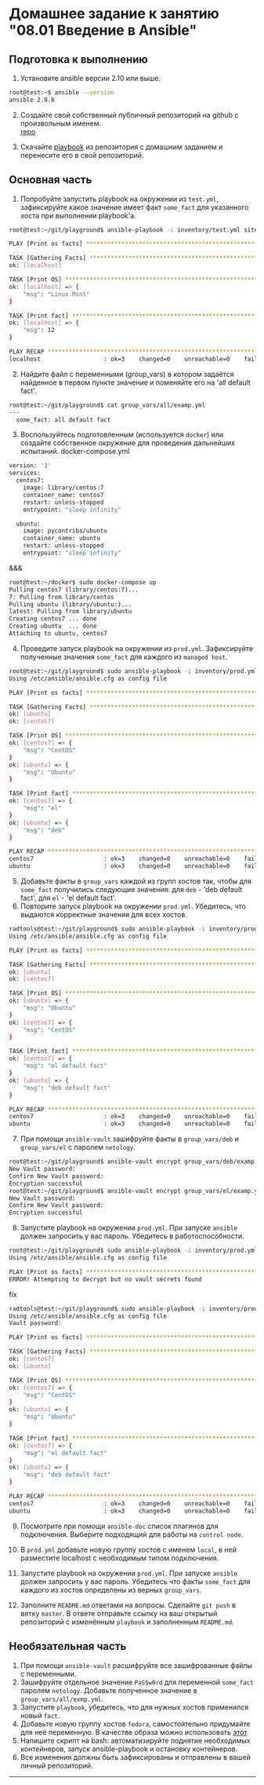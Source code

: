 # Домашнее задание к занятию "08.01 Введение в Ansible"

## Подготовка к выполнению
1. Установите ansible версии 2.10 или выше.
```bash
root@test:~$ ansible --version
ansible 2.9.6
```
2. Создайте свой собственный публичный репозиторий на github с произвольным именем.  
[repo](https://github.com/radtools/playground/)

3. Скачайте [playbook](./playbook/) из репозитория с домашним заданием и перенесите его в свой репозиторий.

## Основная часть
1. Попробуйте запустить playbook на окружении из `test.yml`, зафиксируйте какое значение имеет факт `some_fact` для указанного хоста при выполнении playbook'a.
```bash
root@test:~/git/playground$ ansible-playbook -i inventory/test.yml site.yml

PLAY [Print os facts] **********************************************************

TASK [Gathering Facts] *********************************************************
ok: [localhost]

TASK [Print OS] ****************************************************************
ok: [localhost] => {
    "msg": "Linux Mint"
}

TASK [Print fact] **************************************************************
ok: [localhost] => {
    "msg": 12
}

PLAY RECAP *********************************************************************
localhost                  : ok=3    changed=0    unreachable=0    failed=0    skipped=0    rescued=0    ignored=0   
```

2. Найдите файл с переменными (group_vars) в котором задаётся найденное в первом пункте значение и поменяйте его на 'all default fact'.   
```bash
root@test:~/git/playground$ cat group_vars/all/examp.yml 
---
  some_fact: all default fact
```
3. Воспользуйтесь подготовленным (используется `docker`) или создайте собственное окружение для проведения дальнейших испытаний.
docker-compose.yml  
```bash
version: '3'
services:
  centos7:
    image: library/centos:7
    container_name: centos7
    restart: unless-stopped
    entrypoint: "sleep infinity"

  ubuntu:
    image: pycontribs/ubuntu
    container_name: ubuntu
    restart: unless-stopped
    entrypoint: "sleep infinity"
```
&&&  
```bash
root@test:~/docker$ sudo docker-compose up
Pulling centos7 (library/centos:7)...
7: Pulling from library/centos
Pulling ubuntu (library/ubuntu:)...
latest: Pulling from library/ubuntu
Creating centos7 ... done
Creating ubuntu  ... done
Attaching to ubuntu, centos7
``` 

4. Проведите запуск playbook на окружении из `prod.yml`. Зафиксируйте полученные значения `some_fact` для каждого из `managed host`.
```bash
root@test:~/git/playground$ sudo ansible-playbook -i inventory/prod.yml -v site.yml
Using /etc/ansible/ansible.cfg as config file

PLAY [Print os facts] **********************************************************

TASK [Gathering Facts] *********************************************************
ok: [ubuntu]
ok: [centos7]

TASK [Print OS] ****************************************************************
ok: [centos7] => {
    "msg": "CentOS"
}
ok: [ubuntu] => {
    "msg": "Ubuntu"
}

TASK [Print fact] **************************************************************
ok: [centos7] => {
    "msg": "el"
}
ok: [ubuntu] => {
    "msg": "deb"
}

PLAY RECAP *********************************************************************
centos7                    : ok=3    changed=0    unreachable=0    failed=0    skipped=0    rescued=0    ignored=0   
ubuntu                     : ok=3    changed=0    unreachable=0    failed=0    skipped=0    rescued=0    ignored=0  
```
 

5. Добавьте факты в `group_vars` каждой из групп хостов так, чтобы для `some_fact` получились следующие значения: для `deb` - 'deb default fact', для `el` - 'el default fact'.
6.  Повторите запуск playbook на окружении `prod.yml`. Убедитесь, что выдаются корректные значения для всех хостов.
```bash
radtools@test:~/git/playground$ sudo ansible-playbook -i inventory/prod.yml -v site.yml
Using /etc/ansible/ansible.cfg as config file

PLAY [Print os facts] ********************************************************

TASK [Gathering Facts] *******************************************************
ok: [ubuntu]
ok: [centos7]

TASK [Print OS] **************************************************************
ok: [ubuntu] => {
    "msg": "Ubuntu"
}
ok: [centos7] => {
    "msg": "CentOS"
}

TASK [Print fact] *************************************************************
ok: [centos7] => {
    "msg": "el default fact"
}
ok: [ubuntu] => {
    "msg": "deb default fact"
}

PLAY RECAP ********************************************************************
centos7                    : ok=3    changed=0    unreachable=0    failed=0    skipped=0    rescued=0    ignored=0   
ubuntu                     : ok=3    changed=0    unreachable=0    failed=0    skipped=0    rescued=0    ignored=0 
```

7. При помощи `ansible-vault` зашифруйте факты в `group_vars/deb` и `group_vars/el` с паролем `netology`.  

```bash
root@test:~/git/playground$ ansible-vault encrypt group_vars/deb/examp.yml 
New Vault password: 
Confirm New Vault password: 
Encryption successful
root@test:~/git/playground$ ansible-vault encrypt group_vars/el/examp.yml 
New Vault password: 
Confirm New Vault password: 
Encryption successful
```

8. Запустите playbook на окружении `prod.yml`. При запуске `ansible` должен запросить у вас пароль. Убедитесь в работоспособности.  

```bash
root@test:~/git/playground$ sudo ansible-playbook -i inventory/prod.yml -v site.yml
Using /etc/ansible/ansible.cfg as config file

PLAY [Print os facts] *******************************************************
ERROR! Attempting to decrypt but no vault secrets found
```
fix

```bash
radtools@test:~/git/playground$ sudo ansible-playbook -i inventory/prod.yml -v site.yml --ask-vault-pass
Using /etc/ansible/ansible.cfg as config file
Vault password: 

PLAY [Print os facts] ********************************************************

TASK [Gathering Facts] *******************************************************
ok: [centos7]
ok: [ubuntu]

TASK [Print OS] **************************************************************
ok: [centos7] => {
    "msg": "CentOS"
}
ok: [ubuntu] => {
    "msg": "Ubuntu"
}

TASK [Print fact] ************************************************************
ok: [centos7] => {
    "msg": "el default fact"
}
ok: [ubuntu] => {
    "msg": "deb default fact"
}

PLAY RECAP *******************************************************************
centos7                    : ok=3    changed=0    unreachable=0    failed=0    skipped=0    rescued=0    ignored=0   
ubuntu                     : ok=3    changed=0    unreachable=0    failed=0    skipped=0    rescued=0    ignored=0 
```

9. Посмотрите при помощи `ansible-doc` список плагинов для подключения. Выберите подходящий для работы на `control node`.

10. В `prod.yml` добавьте новую группу хостов с именем  `local`, в ней разместите localhost с необходимым типом подключения.
11. Запустите playbook на окружении `prod.yml`. При запуске `ansible` должен запросить у вас пароль. Убедитесь что факты `some_fact` для каждого из хостов определены из верных `group_vars`.
12. Заполните `README.md` ответами на вопросы. Сделайте `git push` в ветку `master`. В ответе отправьте ссылку на ваш открытый репозиторий с изменённым `playbook` и заполненным `README.md`.

## Необязательная часть

1. При помощи `ansible-vault` расшифруйте все зашифрованные файлы с переменными.
2. Зашифруйте отдельное значение `PaSSw0rd` для переменной `some_fact` паролем `netology`. Добавьте полученное значение в `group_vars/all/exmp.yml`.
3. Запустите `playbook`, убедитесь, что для нужных хостов применился новый `fact`.
4. Добавьте новую группу хостов `fedora`, самостоятельно придумайте для неё переменную. В качестве образа можно использовать [этот](https://hub.docker.com/r/pycontribs/fedora).
5. Напишите скрипт на bash: автоматизируйте поднятие необходимых контейнеров, запуск ansible-playbook и остановку контейнеров.
6. Все изменения должны быть зафиксированы и отправлены в вашей личный репозиторий.

---
